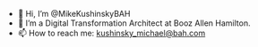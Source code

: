 - 👋 Hi, I’m @MikeKushinskyBAH
- 👀 I’m a Digital Transformation Architect at Booz Allen Hamilton.
- 📫 How to reach me: kushinsky_michael@bah.com

<!---
MikeKushinskyBAH/MikeKushinskyBAH is a ✨ special ✨ repository because its `README.md` (this file) appears on your GitHub profile.
You can click the Preview link to take a look at your changes.
--->
